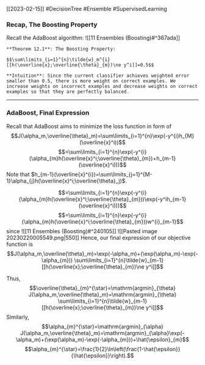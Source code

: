 [[2023-02-15]] #DecisionTree #Ensemble #SupervisedLearning 


### Recap, The Boosting Property
Recall the AdaBoost algorithm: ![[11 Ensembles (Boosting)#^367ada]]

```ad-important
**Theorem 12.1**: The Boosting Property:

$$\sum\limits_{i=1}^{n}\tilde{w}_m^{i} [[h(\overline{x};\overline{\theta}_{m})\ne y^i]]=0.5$$
```

```ad-note
**Intuition**: Since the current classifier achieves weighted error smaller than 0.5, there is more weight on correct examples. We increase weights on incorrect examples and decrease weights on correct examples so that they are perfectly balanced.
```

---

### AdaBoost, Final Expression
Recall that AdaBoost aims to minimize the loss function in form of
$$J(\alpha_m,\overline{\theta}_m)=\sum\limits_{i=1}^{n}\exp(-y^{i}h_{M}(\overline{x}^i))$$
$$=\sum\limits_{i=1}^{n}\exp(-y^{i}(\alpha_{m}h(\overline{x}^i;\overline{\theta}_{m})+h_{m-1}(\overline{x}^i)))$$
Note that $h_{m-1}(\overline{x}^{i})=\sum\limits_{j=1}^{M-1}\alpha_{j}h(\overline{x}^i;\overline{\theta}_j)$.

$$=\sum\limits_{i=1}^{n}\exp(-y^{i}(\alpha_{m}h(\overline{x}^i;\overline{\theta}_{m}))\exp(-y^ih_{m-1}(\overline{x}^i)))$$
$$=\sum\limits_{i=1}^{n}\exp(-y^{i}(\alpha_{m}h(\overline{x}^i;\overline{\theta}_{m}))w^{i}_{m-1}$$
since ![[11 Ensembles (Boosting)#^240105]]
![[Pasted image 20230220005549.png|550]]
Hence, our final expression of our objective function is
$$J(\alpha_m,\overline{\theta}_m)=\exp(-\alpha_m)+(\exp(\alpha_m)-\exp(-\alpha_{m})) \sum\limits_{i=1}^{n}\tilde{w}_{m-1} [[h(\overline{x};\overline{\theta}_{m})\ne y^i]]$$

Thus, 
$$\overline{\theta}_{m}^{\star}=\mathrm{argmin}_{\theta} J(\alpha_m,\overline{\theta}_m)=\mathrm{argmin}_{\theta} \sum\limits_{i=1}^{n}\tilde{w}_{m-1} [[h(\overline{x};\overline{\theta}_{m})\ne y^i]]$$
Similarly,
$$\alpha_{m}^{\star}=\mathrm{argmin}_{\alpha} J(\alpha_m,\overline{\theta}_m)=\mathrm{argmin}_{\alpha}\exp(-\alpha_m)+(\exp(\alpha_m)-\exp(-\alpha_{m}))+\hat{\epsilon}_{m}$$
$$\alpha_{m}^{\star}=\frac{1}{2}\ln\left(\frac{1-\hat{\epsilon}}{\hat{\epsilon}}\right).$$

